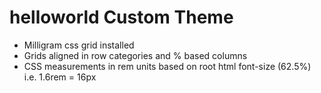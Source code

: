 # helloworld Custom Theme
- Milligram css grid installed
- Grids aligned in row categories and % based columns
- CSS measurements in rem units based on root html font-size (62.5%) i.e. 1.6rem = 16px
